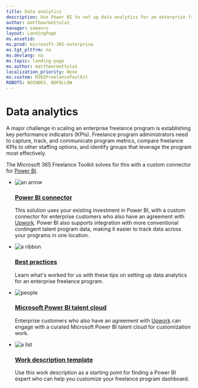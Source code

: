 ```yaml
---
title: Data analytics 
description: Use Power BI to set up data analytics for an enterprise freelance program.
author: matthewrmottola1
manager: samanro
layout: LandingPage
ms.assetid: 
ms.prod: microsoft-365-enterprise
ms.tgt_pltfrm: na
ms.devlang: na
ms.topic: landing-page
ms.author: matthewrmottola1
localization_priority: None 
ms.custom: M365FreelanceToolkit
ROBOTS: NOINDEX, NOFOLLOW
---
```

Data analytics 
===================

A major challenge in scaling an enterprise freelance program is establishing key performance indicators (KPIs). Freelance program administrators need to capture, track, and communicate program metrics, compare freelance KPIs to other staffing options, and identify groups that leverage the program most effectively.

The Microsoft 365 Freelance Toolkit solves for this with a custom connector for [Power BI](https://powerbi.microsoft.com/).

<ul class="panelContent cardsF cols cols2">
    <li>
        <div class="cardSize">
            <div class="cardPadding">
                <div class="card">
                    <div class="cardImageOuter">
                        <div class="cardImage">
                            <img src="https://docs.microsoft.com/en-us/office/media/icons/connector-blue.svg" alt="an arrow" />
                        </div>
                    </div>
                    <div class="cardText">
                        <h3><a href="dataanalyticstools.md">Power BI connector</a></h3>
                        <p>This solution uses your existing investment in Power BI, with a custom connector for enterprise customers who also have an agreement with <a href="https://www.upwork.com/enterprise/">Upwork</a>. Power BI also supports integration with more conventional contingent talent program data, making it easier to track data across your programs in one location.</p>
                    </div>
                </div>
            </div>
        </div>
    </li>
    <li>
        <div class="cardSize">
            <div class="cardPadding">
                <div class="card">
                    <div class="cardImageOuter">
                        <div class="cardImage">
                            <img src="https://docs.microsoft.com/en-us/office/media/icons/best-practices-blue.svg" alt="a ribbon" />
                        </div>
                    </div>
                    <div class="cardText">
                        <h3><a href="dataanalyticsbestpractices.md">Best practices</a></h3>
                        <p>Learn what's worked for us with these tips on setting up data analytics for an enterprise freelance program.</p>
                    </div>
                </div>
            </div>
        </div>
    </li>
    <li>
        <div class="cardSize">
            <div class="cardPadding">
                <div class="card">
                    <div class="cardImageOuter">
                        <div class="cardImage">
                            <img src="https://docs.microsoft.com/en-us/office/media/icons/users-people.svg" alt="people" />
                        </div>
                    </div>
                    <div class="cardText">
                        <h3><a href="dataanalyticstools.md">Microsoft Power BI talent cloud</a></h3>
                        <p>Enterprise customers who also have an agreement with <a href="https://www.upwork.com/enterprise/">Upwork</a> can engage with a curated Microsoft Power BI talent cloud for customization work.</p>
                    </div>
                </div>
            </div>
        </div>
    </li>
    <li>
        <div class="cardSize">
            <div class="cardPadding">
                <div class="card">
                    <div class="cardImageOuter">
                        <div class="cardImage">
                            <img src="https://docs.microsoft.com/en-us/office/media/icons/task-list-planning-blue.svg" alt="a list" />
                        </div>
                    </div>
                    <div class="cardText">
                        <h3><a href="dataanalyticstools.md">Work description template</a></h3>
                        <p>Use this work description as a starting point for finding a Power BI expert who can help you customize your freelance program dashboard.</p>
                    </div>
                </div>
            </div>
        </div>
    </li>
</ul>